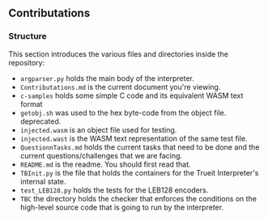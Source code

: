 ## Contributations

### Structure
This section introduces the various files and directories inside the repository:<br/>
* `argparser.py` holds the main body of the interpreter.<br/>
* `Contributations.md` is the current document you're viewing.<br/>
* `c-samples` holds some simple C code and its equivalent WASM text format<br/>
* `getobj.sh` was used to the hex byte-code from the object file. deprecated.<br/>
* `injected.wasm` is an object file used for testing.<br/>
* `injected.wast` is the WASM text representation of the same test file.<br/>
* `QuestionnTasks.md` holds the current tasks that need to be done and the current questions/challenges that we are facing.<br/>
* `README.md` is the readme. You should first read that.<br/>
* `TBInit.py` is the file that holds the containers for the Trueit Interpreter's internal state.<br/>
* `test_LEB128.py` holds the tests for the LEB128 encoders.<br/>
* `TBC` the directory holds the checker that enforces the conditions on the high-level source code that is going to run by the interpreter.<br/>
